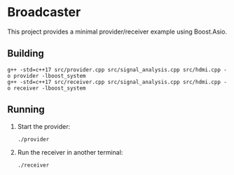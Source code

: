 # Broadcaster

This project provides a minimal provider/receiver example using Boost.Asio.

## Building

```
g++ -std=c++17 src/provider.cpp src/signal_analysis.cpp src/hdmi.cpp -o provider -lboost_system
g++ -std=c++17 src/receiver.cpp src/signal_analysis.cpp src/hdmi.cpp -o receiver -lboost_system
```

## Running
1. Start the provider:
   ```
   ./provider
   ```
2. Run the receiver in another terminal:
   ```
   ./receiver
   ```

